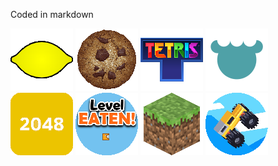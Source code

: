 Coded in markdown

[![Lemonoids](img/lemonoids.png "Lemonoids")](https://ncsources.github.io/games/lemonstroids.html)  [![Cookie Clicker](img/cookie-clicker.png "Cookie Clicker")](https://ncsources.github.io/games/cookie-clicker/index.html)  [![Tetris](img/tetris.png "Tetris")](https://ncsources.github.io/games/tetris/index.html)  [![HTMLifier](img/htmlifier.png "HTMLifier")](https://ncsources.github.io/games/htmlifier.html)  [![2048](img/2048.png "2048")](https://ncsources.github.io/games/2048/index.html)  [![Level EATEN!](img/level-eaten.png "Level EATEN!")](https://ncsources.github.io/games/level-eaten.html)    [![Eaglercraft](img/eaglercraft.png "Eaglercraft")](https://ncsources.github.io/games/eaglercraft.html)  [![Drive Mad](img/drive-mad.png "Drive Mad")](https://ncsources.github.io/games/drive-mad.html)

